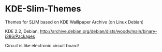 # KDE-Slim-Themes
Themes for SLIM based on KDE Walllpaper Archive (on Linux Debian)

KDE 2.2, Debian, 
http://archive.debian.org/debian/dists/woody/main/binary-i386/Packages 

Circuit is like electronic circuit board!

